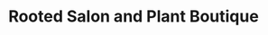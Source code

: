 ---
title: "Rooted Salon and Plant Boutique"
url: /tonasket/rooted-salon-and-plant-boutique/
shop: Friseur
---